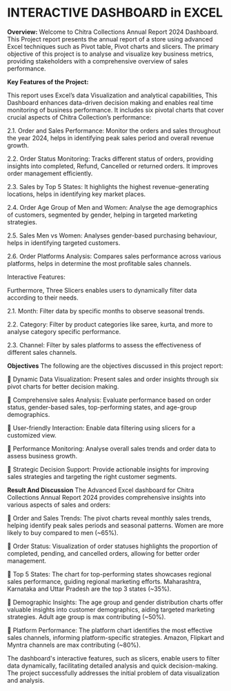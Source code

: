 # INTERACTIVE DASHBOARD in EXCEL
<b>Overview:</b>
Welcome to Chitra Collections Annual Report 2024 Dashboard. This Project report presents the annual report of a store using advanced Excel techniques such as Pivot table, Pivot charts and slicers. The primary objective of this project is to analyse and visualize key business metrics, providing stakeholders with a comprehensive overview of sales performance.<br>

<b> Key Features of the Project:</b>
 
This report uses Excel’s data Visualization and analytical capabilities, This Dashboard enhances data-driven decision making and enables real time monitoring of business performance. It includes six pivotal charts that cover crucial aspects of Chitra Collection’s performance:<br>

2.1. Order and Sales Performance:
Monitor the orders and sales throughout the year 2024, helps in identifying peak sales period and overall revenue growth.<br>

2.2. Order Status Monitoring:
Tracks different status of orders, providing insights into completed, Refund, Cancelled or returned orders. It improves order management efficiently.<br>

2.3. Sales by Top 5 States:
It highlights the highest revenue-generating locations, helps in identifying key market places.<br>

2.4. Order Age Group of Men and Women:
Analyse the age demographics of customers, segmented by gender, helping in targeted marketing strategies.<br>

2.5. Sales Men vs Women:
Analyses gender-based purchasing behaviour, helps in identifying targeted customers.<br>

2.6. Order Platforms Analysis: 
Compares sales performance across various platforms, helps in determine the most profitable sales channels.<br>

Interactive Features:

Furthermore, Three Slicers enables users to dynamically filter data according to their needs.<br>

2.1. Month:
Filter data by specific months to observe seasonal trends.<br>

2.2. Category:
Filter by product categories like saree, kurta, and more to analyse category specific performance.<br>

2.3. Channel:
Filter by sales platforms to assess the effectiveness of different sales channels.<br>

<b>Objectives</b>
The following are the objectives discussed in this project report:<br>

	Dynamic Data Visualization: 
Present sales and order insights through six pivot charts for better decision making.<br>

	Comprehensive sales Analysis:
Evaluate performance based on order status, gender-based sales, top-performing states, and age-group demographics.<br>

	User-friendly Interaction:
Enable data filtering using slicers for a customized view.<br>

	Performance Monitoring:
Analyse overall sales trends and order data to assess business growth.<br>


	Strategic Decision Support: 
Provide actionable insights for improving sales strategies and targeting the right customer segments.<br>

<b> Result And Discussion</b>
 The Advanced Excel dashboard for Chitra Collections Annual Report 2024 provides comprehensive insights into various aspects of sales and orders:<br>

	Order and Sales Trends: 
The pivot charts reveal monthly sales trends, helping identify peak sales periods and seasonal patterns. Women are more likely to buy compared to men (~65%).<br>

	Order Status: 
Visualization of order statuses highlights the proportion of completed, pending, and cancelled orders, allowing for better order management.<br>


	Top 5 States:
The chart for top-performing states showcases regional sales performance, guiding regional marketing efforts. Maharashtra, Karnataka and Uttar Pradesh are the top 3 states (~35%).<br>

	Demographic Insights:
The age group and gender distribution charts offer valuable insights into customer demographics, aiding targeted marketing strategies. Adult age group is max contributing (~50%).<br>


	Platform Performance:
The platform chart identifies the most effective sales channels, informing platform-specific strategies. Amazon, Flipkart and Myntra channels are max contributing (~80%).<br>


The dashboard's interactive features, such as slicers, enable users to filter data dynamically, facilitating detailed analysis and quick decision-making. The project successfully addresses the initial problem of data visualization and analysis.


